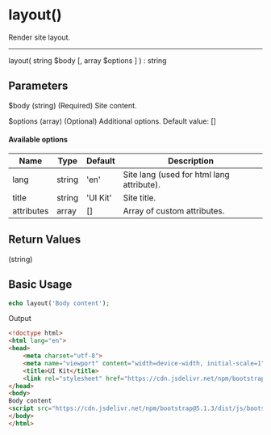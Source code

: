 # layout()

Render site layout.

---

layout( string $body [, array $options ] ) : string

## Parameters

$body (string) (Required) Site content.

$options (array) (Optional) Additional options. Default value: []

#### Available options

| Name       | Type   | Default  | Description                               |
|------------|--------|----------|-------------------------------------------|
| lang       | string | 'en'     | Site lang (used for html lang attribute). |
| title      | string | 'UI Kit' | Site title.                               |
| attributes | array  | []       | Array of custom attributes.               |

## Return Values

(string)

## Basic Usage

```php
echo layout('Body content');
```

Output

```html
<!doctype html>
<html lang="en">
<head>
    <meta charset="utf-8">
    <meta name="viewport" content="width=device-width, initial-scale=1">
    <title>UI Kit</title>
    <link rel="stylesheet" href="https://cdn.jsdelivr.net/npm/bootstrap@5.1.3/dist/css/bootstrap.min.css">
</head>
<body>
Body content
<script src="https://cdn.jsdelivr.net/npm/bootstrap@5.1.3/dist/js/bootstrap.bundle.min.js"></script>
</body>
</html>
```
